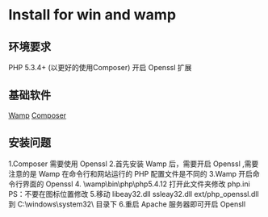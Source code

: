Install for win and wamp
===

环境要求
---
PHP 5.3.4+ (以更好的使用Composer)
开启 Openssl 扩展

基础软件
---
[Wamp](http://www.wampserver.com/en/)
[Composer](https://getcomposer.org/)

安装问题
---
1.Composer 需要使用 Openssl
2.首先安装 Wamp 后，需要开启 Openssl ,需要注意的是 Wamp 在命令行和网站运行的 PHP 配置文件是不同的
3.Wamp 开启命令行界面的 Openssl
4. \wamp\bin\php\php5.4.12 打开此文件夹修改 php.ini  PS：不要在图标位置修改
5.移动 libeay32.dll ssleay32.dll ext/php_openssl.dll 到 C:\windows\system32\ 目录下
6.重启 Apache 服务器即可开启 Opensll
